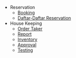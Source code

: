 <!-- docs/_sidebar.md -->
- Reservation
  * [Booking](./reservation/guide_booking.md)
  * [Daftar-Daftar Reservation](./reservation/list_booking.md)
- House Keeping
  * [Order Taker](./house_keeping/order_taker.md)
  * [Report](./house_keeping/laporan_hk.md)
  * [Inventory](./house_keeping/inventory.md)
  * [Approval](./house_keeping/approve.md)
  * [Testing](./reservation/guide_booking.md)
